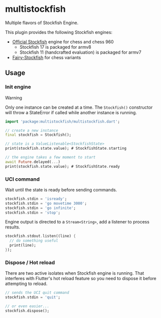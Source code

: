 # multistockfish

Multiple flavors of Stockfish Engine.

This plugin provides the following Stockfish engines:

* [Official Stockfish](https://stockfishchess.org) engine for chess and chess 960
    * Stockfish 17 is packaged for armv8
    * Stockfish 11 (handcrafted evaluation) is packaged for armv7
* [Fairy-Stockfish](https://fairy-stockfish.github.io) for chess variants

## Usage

### Init engine

> [!WARNING]
> Only one instance can be created at a time. The `Stockfish()` constructor
> will throw a StateError if called while another instance is running.

```dart
import 'package:multistockfish/multistockfish.dart';

// create a new instance
final stockfish = Stockfish();

// state is a ValueListenable<StockfishState>
print(stockfish.state.value); # StockfishState.starting

// the engine takes a few moment to start
await Future.delayed(...)
print(stockfish.state.value); # StockfishState.ready
```

### UCI command

Wait until the state is ready before sending commands.

```dart
stockfish.stdin = 'isready';
stockfish.stdin = 'go movetime 3000';
stockfish.stdin = 'go infinite';
stockfish.stdin = 'stop';
```

Engine output is directed to a `Stream<String>`, add a listener to process results.

```dart
stockfish.stdout.listen((line) {
  // do something useful
  print(line);
});
```

### Dispose / Hot reload

There are two active isolates when Stockfish engine is running. That interferes with Flutter's hot reload feature so you need to dispose it before attempting to reload.

```dart
// sends the UCI quit command
stockfish.stdin = 'quit';

// or even easier...
stockfish.dispose();
```
